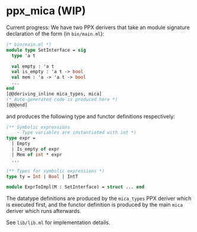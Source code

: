 # ppx_mica (WIP)

Current progress:
We have two PPX derivers that take an module signature declaration of the form 
(in `bin/main.ml`):
```ocaml
(* bin/main.ml *)
module type SetInterface = sig
  type 'a t 

  val empty : 'a t
  val is_empty : 'a t -> bool
  val mem : 'a -> 'a t -> bool
  ...
end
[@@deriving_inline mica_types, mica] 
(* Auto-generated code is produced here *)
[@@@end]
```
and produces the following type and functor definitions respectively:
```ocaml 
(** Symbolic expressions 
    - Type variables are instantiated with int *)
type expr =
  | Empty
  | Is_empty of expr
  | Mem of int * expr
  ...

(** Types for symbolic expressions *)
type ty = Int | Bool | IntT 

module ExprToImpl(M : SetInterface) = struct ... end 
```

The datatype definitions are produced by the `mica_types` PPX deriver 
which is executed first, and the functor definition is produced by 
the main `mica` deriver which runs afterwards. 

See `lib/lib.ml` for implementation details. 
